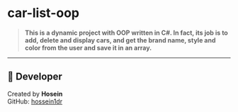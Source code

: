 # car-list-oop
> **This is a dynamic project with OOP written in C#. In fact, its job is to add, delete and display cars, and get the brand name, style and color from the user and save it in an array.**
---
## 👤 Developer

Created by **Hosein**  
GitHub: [hossein1dr](https://github.com/hossein1dr)

